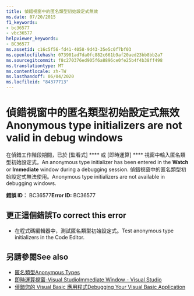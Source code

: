 ```yaml
---
title: 偵錯視窗中的匿名類型初始設定式無效
ms.date: 07/20/2015
f1_keywords:
- bc36577
- vbc36577
helpviewer_keywords:
- BC36577
ms.assetid: c16c5f56-fd41-4058-9d43-35e5c0f7bf03
ms.openlocfilehash: 073901ad7da0fc882c661b9af20aed23bb8bb2a7
ms.sourcegitcommit: f8c270376ed905f6a8896ce0fe25b4f4b38ff498
ms.translationtype: MT
ms.contentlocale: zh-TW
ms.lasthandoff: 06/04/2020
ms.locfileid: "84377713"
---
```

# <a name="anonymous-type-initializers-are-not-valid-in-debug-windows"></a><span data-ttu-id="ee3d8-102">偵錯視窗中的匿名類型初始設定式無效</span><span class="sxs-lookup"><span data-stu-id="ee3d8-102">Anonymous type initializers are not valid in debug windows</span></span>
<span data-ttu-id="ee3d8-103">在偵錯工作階段期間，已於 [監看式] \*\*\*\* 或 [即時運算] \*\*\*\* 視窗中輸入匿名類型初始設定式。</span><span class="sxs-lookup"><span data-stu-id="ee3d8-103">An anonymous type initializer has been entered in the **Watch** or **Immediate** window during a debugging session.</span></span> <span data-ttu-id="ee3d8-104">偵錯視窗中的匿名類型初始設定式無法使用。</span><span class="sxs-lookup"><span data-stu-id="ee3d8-104">Anonymous type initializers are not available in debugging windows.</span></span>  
  
 <span data-ttu-id="ee3d8-105">**錯誤 ID︰** BC36577</span><span class="sxs-lookup"><span data-stu-id="ee3d8-105">**Error ID:** BC36577</span></span>  
  
## <a name="to-correct-this-error"></a><span data-ttu-id="ee3d8-106">更正這個錯誤</span><span class="sxs-lookup"><span data-stu-id="ee3d8-106">To correct this error</span></span>  
  
- <span data-ttu-id="ee3d8-107">在程式碼編輯器中，測試匿名類型初始設定式。</span><span class="sxs-lookup"><span data-stu-id="ee3d8-107">Test anonymous type initializers in the Code Editor.</span></span>  
  
## <a name="see-also"></a><span data-ttu-id="ee3d8-108">另請參閱</span><span class="sxs-lookup"><span data-stu-id="ee3d8-108">See also</span></span>

- [<span data-ttu-id="ee3d8-109">匿名類型</span><span class="sxs-lookup"><span data-stu-id="ee3d8-109">Anonymous Types</span></span>](../programming-guide/language-features/objects-and-classes/anonymous-types.md)
- [<span data-ttu-id="ee3d8-110">即時運算視窗-Visual Studio</span><span class="sxs-lookup"><span data-stu-id="ee3d8-110">Immediate Window - Visual Studio</span></span>](/visualstudio/ide/reference/immediate-window)
- [<span data-ttu-id="ee3d8-111">偵錯您的 Visual Basic 應用程式</span><span class="sxs-lookup"><span data-stu-id="ee3d8-111">Debugging Your Visual Basic Application</span></span>](/visualstudio/debugger/debugger-basics)
